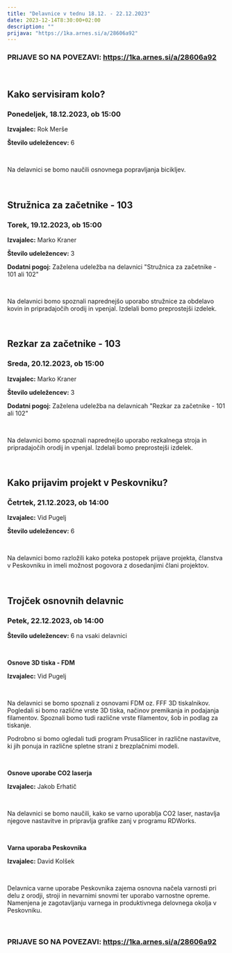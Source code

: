 ```yaml
---
title: "Delavnice v tednu 18.12. - 22.12.2023"
date: 2023-12-14T8:30:00+02:00
description: ""
prijava: "https://1ka.arnes.si/a/28606a92"
---
```


### PRIJAVE SO NA POVEZAVI: https://1ka.arnes.si/a/28606a92

&nbsp;
&nbsp;
&nbsp;
&nbsp;



## Kako servisiram kolo?
### Ponedeljek, 18.12.2023, ob 15:00


**Izvajalec:** Rok Merše

**Število udeležencev:** 6

&nbsp;

Na delavnici se bomo naučili osnovnega popravljanja bicikljev.

&nbsp;
&nbsp;
&nbsp;
&nbsp;
## Stružnica za začetnike - 103
### Torek, 19.12.2023, ob 15:00


**Izvajalec:** Marko Kraner

**Število udeležencev:** 3

**Dodatni pogoj:** Zaželena udeležba na delavnici "Stružnica za začetnike - 101 ali 102"

&nbsp;

Na delavnici bomo spoznali naprednejšo uporabo stružnice za obdelavo kovin in pripradajočih orodij in vpenjal. Izdelali bomo preprostejši izdelek.

&nbsp;
&nbsp;

## Rezkar za začetnike - 103
### Sreda, 20.12.2023, ob 15:00


**Izvajalec:** Marko Kraner

**Število udeležencev:** 3

**Dodatni pogoj:** Zaželena udeležba na delavnicah "Rezkar za začetnike - 101 ali 102"

&nbsp;

Na delavnici bomo spoznali naprednejšo uporabo rezkalnega stroja in pripradajočih orodij in vpenjal. Izdelali bomo preprostejši izdelek.


&nbsp;
&nbsp;

## Kako prijavim projekt v Peskovniku?
### Četrtek, 21.12.2023, ob 14:00


**Izvajalec:** Vid Pugelj     

**Število udeležencev:** 6

&nbsp;

Na delavnici bomo razložili kako poteka postopek prijave projekta, članstva v Peskovniku in imeli možnost pogovora z dosedanjimi člani projektov.


&nbsp;
&nbsp;
&nbsp;
&nbsp;

## Trojček osnovnih delavnic
### Petek, 22.12.2023, ob 14:00


**Število udeležencev:** 6 na vsaki delavnici

&nbsp;
&nbsp;

**Osnove 3D tiska - FDM**

**Izvajalec:** Vid Pugelj

&nbsp;

Na delavnici se bomo spoznali z osnovami FDM oz. FFF 3D tiskalnikov. Pogledali si bomo različne vrste 3D tiska, načinov premikanja in podajanja filamentov. Spoznali bomo tudi različne vrste filamentov, šob in podlag za tiskanje.

Podrobno si bomo ogledali tudi program PrusaSlicer in različne nastavitve, ki jih ponuja in različne spletne strani z brezplačnimi modeli. 

&nbsp;

**Osnove uporabe CO2 laserja**

**Izvajalec:** Jakob Erhatič

&nbsp;

Na delavnici se bomo naučili, kako se varno uporablja CO2 laser, nastavlja njegove nastavitve in pripravlja grafike zanj v programu RDWorks. 

&nbsp;

**Varna uporaba Peskovnika**

**Izvajalec:** David Kolšek

&nbsp;

Delavnica varne uporabe Peskovnika zajema osnovna načela varnosti pri delu z orodji, stroji in nevarnimi snovmi ter uporabo varnostne opreme. Namenjena je zagotavljanju varnega in produktivnega delovnega okolja v Peskovniku.

&nbsp;
&nbsp;
&nbsp;
&nbsp;



### PRIJAVE SO NA POVEZAVI: https://1ka.arnes.si/a/28606a92

